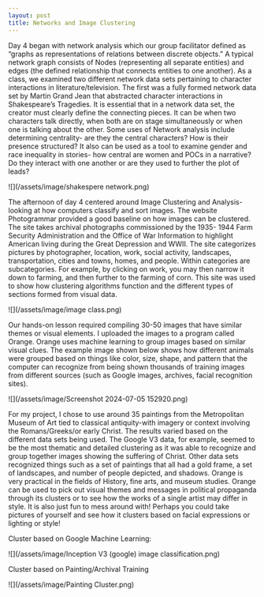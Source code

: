 ```yaml
---
layout: post
title: Networks and Image Clustering
---
```

Day 4 began with network analysis which our group facilitator defined as  “graphs as representations of relations between discrete objects.” A typical network graph consists of Nodes (representing all separate entities) and edges (the defined relationship that connects entities to one another). As a class, we examined two different network data sets pertaining to character interactions in literature/television. The first was a fully formed network data set by Martin Grand Jean that abstracted character interactions in Shakespeare’s Tragedies. It is essential that in a network data set, the creator must clearly define the connecting pieces. It can be when two characters talk directly, when both are on stage simultaneously or when one is talking about the other. Some uses of Network analysis include determining centrality- are they the central characters? How is their presence structured? It also can be used as a tool to examine gender and race inequality in stories- how central are women and POCs in a narrative? Do they interact with one another or are they used to further the plot of leads?


![](/assets/image/shakespere network.png)


The afternoon of day 4 centered around Image Clustering and Analysis- looking at how computers classify and sort images. The website Photogrammar provided a good baseline on how images can be clustered. The site takes archival photographs commissioned by the 1935- 1944 Farm Security Administration and the Office of War Information to highlight American living during the Great Depression and WWII. The site categorizes pictures by photographer, location, work, social activity, landscapes, transportation, cities and towns, homes, and people. Within categories are subcategories. For example, by clicking on work, you may then narrow it down to farming, and then further to the farming of corn. This site was used to show how clustering algorithms function and the different types of sections formed from visual data.


![](/assets/image/image class.png)


 Our hands-on lesson required compiling 30-50 images that have similar themes or visual elements. I uploaded the images to a program called Orange. Orange uses machine learning to group images based on similar visual clues. The example image shown below shows how different animals were grouped based on things like color, size, shape, and pattern that the computer can recognize from being shown thousands of training images from different sources (such as Google images, archives, facial recognition sites).  

 ![](/assets/image/Screenshot 2024-07-05 152920.png)
  

For my project, I chose to use around 35 paintings from the Metropolitan Museum of Art tied to classical antiquity-with imagery or context involving the Romans/Greeks/or early Christ. The results varied based on the different data sets being used. The Google V3 data, for example, seemed to be the most thematic and detailed clustering as it was able to recognize and group together images showing the suffering of Christ. Other data sets recognized things such as a set of paintings that all had a gold frame, a set of landscapes, and number of people depicted, and shadows. Orange is very practical in the fields of History, fine arts, and museum studies. Orange can be used to pick out visual themes and messages in political propaganda through its clusters or to see how the works of a single artist may differ in style. It is also just fun to mess around with! Perhaps you could take pictures of yourself and see how it clusters based on facial expressions or lighting or style!   


Cluster based on Google Machine Learning: 


![](/assets/image/Inception V3 (google) image classification.png)


Cluster based on Painting/Archival Training


![](/assets/image/Painting Cluster.png)

